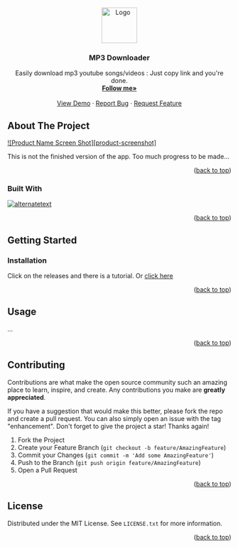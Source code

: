 
<a name="readme-top"></a>



<!-- PROJECT SHIELDS -->
<!--
*** I'm using markdown "reference style" links for readability.
*** Reference links are enclosed in brackets [ ] instead of parentheses ( ).
*** See the bottom of this document for the declaration of the reference variables
*** for contributors-url, forks-url, etc. This is an optional, concise syntax you may use.
*** https://www.markdownguide.org/basic-syntax/#reference-style-links

[![Contributors][contributors-shield]][contributors-url]
[![Forks][forks-shield]][forks-url]
[![Stargazers][stars-shield]][stars-url]
[![Issues][issues-shield]][issues-url]
[![MIT License][license-shield]][license-url]
[![LinkedIn][linkedin-shield]][linkedin-url]
-->


<!-- PROJECT LOGO -->
<br />
<div align="center">
  <a href="https://github.com/Akame1981/MP3-Downloade">
    <img src="https://cdn-icons-png.flaticon.com/512/2305/2305975.png" alt="Logo" width="80" height="80">
  </a>

<h3 align="center">MP3 Downloader</h3>

  <p align="center">
    Easily download mp3 youtube songs/videos : Just copy link and you're done.
    <br />
    <a href="https://github.com/Akame1981"><strong>Follow me»</strong></a>
    <br />
    <br />
    <a href="https://github.com/Akame1981/MP3-Downloader">View Demo</a>
    ·
    <a href="https://github.com/Akame1981/MP3-Downloader/issues">Report Bug</a>
    ·
    <a href="https://github.com/Akame1981/MP3-Downloader/issues">Request Feature</a>
  </p>
</div>






<!-- ABOUT THE PROJECT -->
## About The Project

[![Product Name Screen Shot][product-screenshot]](https://cdn.discordapp.com/attachments/1021714812356542468/1035279186841055272/2022-10-27_22-45-00.mp4)

This is not the finished version of the app. Too much progress to be made...

<p align="right">(<a href="#readme-top">back to top</a>)</p>



### Built With

<a href="https://en.wikipedia.org/wiki/C_Sharp_(programming_language)"><img src="https://img.shields.io/badge/cSharp-darkblue?style=for-the-badge&logo=csharp&logoColor=white" alt="alternatetext"></a>

<p align="right">(<a href="#readme-top">back to top</a>)</p>



<!-- GETTING STARTED -->
## Getting Started



### Installation

Click on the releases and there is a tutorial. Or <a href="#soon">click here</a>

<p align="right">(<a href="#readme-top">back to top</a>)</p>



<!-- USAGE EXAMPLES -->
## Usage

...



<p align="right">(<a href="#readme-top">back to top</a>)</p>







<!-- CONTRIBUTING -->
## Contributing

Contributions are what make the open source community such an amazing place to learn, inspire, and create. Any contributions you make are **greatly appreciated**.

If you have a suggestion that would make this better, please fork the repo and create a pull request. You can also simply open an issue with the tag "enhancement".
Don't forget to give the project a star! Thanks again!

1. Fork the Project
2. Create your Feature Branch (`git checkout -b feature/AmazingFeature`)
3. Commit your Changes (`git commit -m 'Add some AmazingFeature'`)
4. Push to the Branch (`git push origin feature/AmazingFeature`)
5. Open a Pull Request

<p align="right">(<a href="#readme-top">back to top</a>)</p>



<!-- LICENSE -->
## License

Distributed under the MIT License. See `LICENSE.txt` for more information.

<p align="right">(<a href="#readme-top">back to top</a>)</p>




